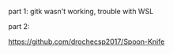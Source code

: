 part 1: gitk wasn't working, trouble with WSL

part 2: 

https://github.com/drochecsp2017/Spoon-Knife
